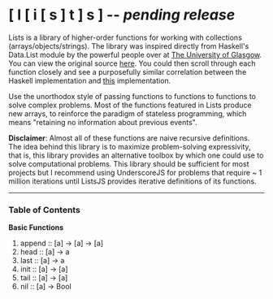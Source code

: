 # [ l [ i [ s ] t ] s ] -- ***pending release***

Lists is a library of higher-order functions for working with collections (arrays/objects/strings). The library was inspired directly from Haskell's Data.List module by the powerful people over at [The University of Glasgow](http://www.gla.ac.uk/). You can view the original source [here](https://hackage.haskell.org/package/base-4.7.0.0/docs/src/Data-List.html). You could then scroll through each function closely and see a purposefully similar correlation between the Haskell implementation and [this](www.google.com) implementation.

Use the unorthodox style of passing functions to functions to functions to solve complex problems. Most of the functions featured in Lists produce new arrays, to reinforce the paradigm of stateless programming, which means "retaining no information about previous events".

**Disclaimer**: Almost all of these functions are naive recursive definitions. The idea behind this library is to maximize problem-solving expressivity, that is, this library provides an alternative toolbox by which one could use to solve computational problems. This library should be sufficient for most projects but I recommend using UnderscoreJS for problems that require ~ 1 million iterations until ListsJS provides iterative definitions of its functions.

-----
### Table of Contents

**Basic Functions**
1. append :: [a] -> [a] -> [a]
2. head :: [a] -> a
3. last :: [a] -> a
4. init :: [a] -> [a]
5. tail :: [a] -> [a]
6. nil :: [a] -> Bool
